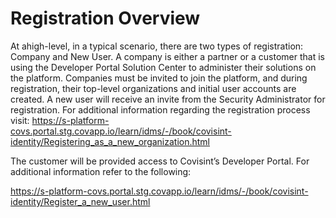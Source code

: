 # Registration Overview
At ahigh-level, in a typical scenario, there are two types of registration: Company and New User. A company is either a partner or a customer that is using the Developer Portal Solution Center to administer their solutions on the platform. Companies must be invited to join the platform, and during registration, their top-level organizations and initial user accounts are created. A new user will receive an invite from the Security Administrator for registration. For additional information regarding the registration process visit: https://s-platform-covs.portal.stg.covapp.io/learn/idms/-/book/covisint-identity/Registering_as_a_new_organization.html

The customer will be provided access to Covisint’s Developer Portal. For additional information refer to the following:

https://s-platform-covs.portal.stg.covapp.io/learn/idms/-/book/covisint-identity/Register_a_new_user.html

